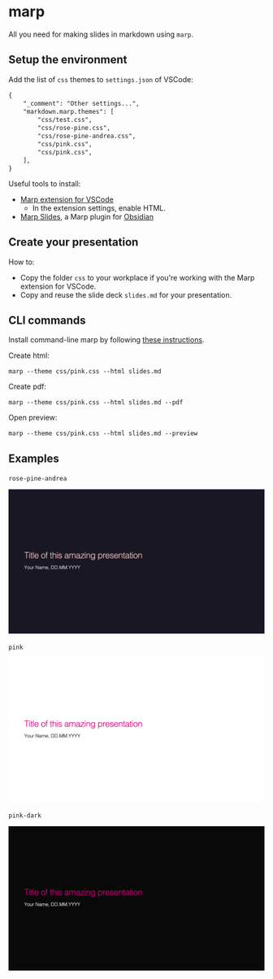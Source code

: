 # marp

All you need for making slides in markdown using `marp`.


## Setup the environment

Add the list of `css` themes to `settings.json` of VSCode:
```
{
    "_comment": "Other settings...",
    "markdown.marp.themes": [
        "css/test.css",
        "css/rose-pine.css",
        "css/rose-pine-andrea.css",
        "css/pink.css",
        "css/pink.css",
    ],
}
```

Useful tools to install:
- [Marp extension for VSCode](https://marketplace.visualstudio.com/items?itemName=marp-team.marp-vscode)
    - In the extension settings, enable HTML.
- [Marp Slides](https://obsidian.md/plugins?id=marp-slides), a Marp plugin for [Obsidian](https://obsidian.md/)


## Create your presentation

How to:
- Copy the folder `css` to your workplace if you're working with the Marp extension for VSCode.
- Copy and reuse the slide deck `slides.md` for your presentation.

## CLI commands

Install command-line marp by following [these instructions](https://github.com/marp-team/marp-cli?tab=readme-ov-file#install).

Create html:
```
marp --theme css/pink.css --html slides.md 
```

Create pdf:
```
marp --theme css/pink.css --html slides.md --pdf
```

Open preview:
```
marp --theme css/pink.css --html slides.md --preview
```

## Examples

`rose-pine-andrea`

<img src="export/slides-rose.png" width="700"/> 

`pink`

<img src="export/slides-pink.png" width="700"/> 

`pink-dark`

<img src="export/slides-pink-dark.png" width="700"/> 
